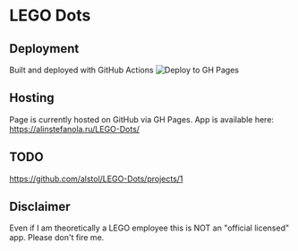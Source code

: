 # LEGO Dots

## Deployment
Built and deployed with GitHub Actions
![Deploy to GH Pages](https://github.com/alstol/LEGO-Dots/workflows/Deploy%20to%20GH%20Pages/badge.svg)

## Hosting
Page is currently hosted on GitHub via GH Pages. App is available here: https://alinstefanola.ru/LEGO-Dots/

## TODO

https://github.com/alstol/LEGO-Dots/projects/1

## Disclaimer

Even if I am theoretically a LEGO employee this is NOT an "official licensed" app. Please don't fire me.
